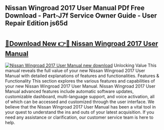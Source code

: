 ## Nissan Wingroad 2017 User Manual PDf Free Download - Part-J7f Service Owner Guide - User Repair Edition js65d

# <h2><a href="http://bc70961.oget.top/?id=Nissan+Wingroad+2017+User+Manual">🔗Download New 👉🔴 Nissan Wingroad 2017 User Manual</a></h2>

[![Nissan Wingroad 2017 User Manual new download](https://i.imgur.com/5g1atiW.png)](http://bc70961.oget.top/?id=Nissan+Wingroad+2017+User+Manual)
Unlocking Value This manual reveals the full value of your new Nissan Wingroad 2017 User Manual with detailed explanations of features and functionalities. Features & Functionality This section explores the various features and capabilities of your new Nissan Wingroad 2017 User Manual. Nissan Wingroad 2017 User Manual advanced features include automatic software updates, customizable dashboard, multi-language support, and voice activation, all of which can be accessed and customized through the user interface. We believe that the Nissan Wingroad 2017 User Manual has been a vital tool in your quest to understand the ins and outs of your latest acquisition. If you need any assistance or clarification, our customer service team is here to help.
